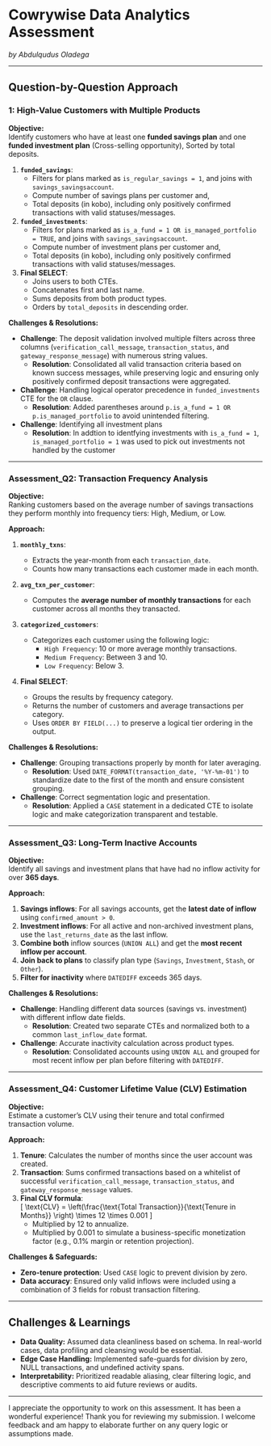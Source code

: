 
# Cowrywise Data Analytics Assessment

_by Abdulqudus Oladega_

---

## Question-by-Question Approach

### **1: High-Value Customers with Multiple Products**

**Objective:**  
Identify customers who have at least one **funded savings plan** and one **funded investment plan** (Cross-selling opportunity), Sorted by total deposits.

1. **`funded_savings`**:
   - Filters for plans marked as `is_regular_savings = 1`, and joins with `savings_savingsaccount`.
   - Compute number of savings plans per customer and,
   - Total deposits (in kobo), including only positively confirmed transactions with valid statuses/messages.
2. **`funded_investments`**:
   - Filters for plans marked as `is_a_fund = 1 OR is_managed_portfolio = TRUE`,  and joins with `savings_savingsaccount`.
   - Compute number of investment plans per customer and,
   - Total deposits (in kobo), including only positively confirmed transactions with valid statuses/messages.
3. **Final SELECT**:
   - Joins users to both CTEs.
   - Concatenates first and last name.
   - Sums deposits from both product types.
   - Orders by `total_deposits` in descending order.

**Challenges & Resolutions:**

- **Challenge**: The deposit validation involved multiple filters across three columns (`verification_call_message`, `transaction_status`, and `gateway_response_message`) with numerous string values.
  - **Resolution**: Consolidated all valid transaction criteria based on known success messages, while preserving logic and ensuring only positively confirmed deposit transactions were aggregated.
- **Challenge**: Handling logical operator precedence in `funded_investments` CTE for the `OR` clause.
  - **Resolution**: Added parentheses around `p.is_a_fund = 1 OR p.is_managed_portfolio` to avoid unintended filtering.
- **Challenge**: Identifying all investment  plans
  - **Resolution**: In addtion to identfying investments with `is_a_fund = 1`, `is_managed_portfolio = 1` was used to pick out investments not handled by the customer

---

### Assessment_Q2: Transaction Frequency Analysis

**Objective:**  
Ranking customers based on the average number of savings transactions they perform monthly into frequency tiers: High, Medium, or Low.

**Approach:**

1. **`monthly_txns`**:  
   - Extracts the year-month from each `transaction_date`.
   - Counts how many transactions each customer made in each month.

2. **`avg_txn_per_customer`**:  
   - Computes the **average number of monthly transactions** for each customer across all months they transacted.

3. **`categorized_customers`**:  
   - Categorizes each customer using the following logic:
     - `High Frequency`: 10 or more average monthly transactions.
     - `Medium Frequency`: Between 3 and 10.
     - `Low Frequency`: Below 3.

4. **Final SELECT**:  
   - Groups the results by frequency category.
   - Returns the number of customers and average transactions per category.
   - Uses `ORDER BY FIELD(...)` to preserve a logical tier ordering in the output.

**Challenges & Resolutions:**

- **Challenge**: Grouping transactions properly by month for later averaging.
  - **Resolution**: Used `DATE_FORMAT(transaction_date, '%Y-%m-01')` to standardize date to the first of the month and ensure consistent grouping.
- **Challenge**: Correct segmentation logic and presentation.
  - **Resolution**: Applied a `CASE` statement in a dedicated CTE to isolate logic and make categorization transparent and testable.

---

### Assessment_Q3: Long-Term Inactive Accounts

**Objective:**  
Identify all savings and investment plans that have had no inflow activity for over **365 days**.

**Approach:**

1. **Savings inflows**: For all savings accounts, get the **latest date of inflow** using `confirmed_amount > 0`.
2. **Investment inflows**: For all active and non-archived investment plans, use the `last_returns_date` as the last inflow.
3. **Combine both** inflow sources (`UNION ALL`) and get the **most recent inflow per account**.
4. **Join back to plans** to classify plan type (`Savings`, `Investment`, `Stash`, or `Other`).
5. **Filter for inactivity** where `DATEDIFF` exceeds 365 days.

**Challenges & Resolutions:**

- **Challenge**: Handling different data sources (savings vs. investment) with different inflow date fields.
  - **Resolution**: Created two separate CTEs and normalized both to a common `last_inflow_date` format.
- **Challenge**: Accurate inactivity calculation across product types.
  - **Resolution**: Consolidated accounts using `UNION ALL` and grouped for most recent inflow per plan before filtering with `DATEDIFF`.

---

### Assessment_Q4: Customer Lifetime Value (CLV) Estimation

**Objective:**  
Estimate a customer’s CLV using their tenure and total confirmed transaction volume.

**Approach:**

1. **Tenure**: Calculates the number of months since the user account was created.
2. **Transaction**: Sums confirmed transactions based on a whitelist of successful `verification_call_message`, `transaction_status`, and `gateway_response_message` values.
3. **Final CLV formula**:  
   \[
   \text{CLV} = \left(\frac{\text{Total Transaction}}{\text{Tenure in Months}} \right) \times 12 \times 0.001
   \]
   - Multiplied by 12 to annualize.
   - Multiplied by 0.001 to simulate a business-specific monetization factor (e.g., 0.1% margin or retention projection).

**Challenges & Safeguards:**

- **Zero-tenure protection**: Used `CASE` logic to prevent division by zero.
- **Data accuracy**: Ensured only valid inflows were included using a combination of 3 fields for robust transaction filtering.

---

## Challenges & Learnings

- **Data Quality:** Assumed data cleanliness based on schema. In real-world cases, data profiling and cleansing would be essential.
- **Edge Case Handling:** Implemented safe-guards for division by zero, NULL transactions, and undefined activity spans.
- **Interpretability:** Prioritized readable aliasing, clear filtering logic, and descriptive comments to aid future reviews or audits.

---

I appreciate the opportunity to work on this assessment. It has been a wonderful experience!
Thank you for reviewing my submission. I welcome feedback and am happy to elaborate further on any query logic or assumptions made.
